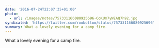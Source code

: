 ```yaml
---
date: '2016-07-24T22:07:35+01:00'
photo:
  - url: /images/notes/757331166080925696-CoKUm7yWEAQ7h92.jpg
syndicated: 'https://twitter.com/roobottom/status/757331166080925696'
summary: What a lovely evening for a camp fire.
---
```

What a lovely evening for a camp fire. 
